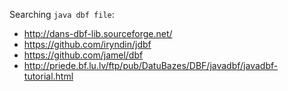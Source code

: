 
Searching `java dbf file`:

* http://dans-dbf-lib.sourceforge.net/
* https://github.com/iryndin/jdbf
* https://github.com/jamel/dbf
* http://priede.bf.lu.lv/ftp/pub/DatuBazes/DBF/javadbf/javadbf-tutorial.html
